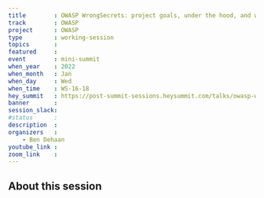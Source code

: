 ```yaml
---
title        : OWASP WrongSecrets: project goals, under the hood, and where do we go from here?
track        : OWASP
project      : OWASP
type         : working-session
topics       :
featured     :
event        : mini-summit
when_year    : 2022
when_month   : Jan
when_day     : Wed
when_time    : WS-16-18
hey_summit   : https://post-summit-sessions.heysummit.com/talks/owasp-wrongsecrets-project-goals-under-the-hood-and-where-do-we-go-from-here/
banner       : 
session_slack:
#status      : 
description  :
organizers   :
    - Ben Dehaan       
youtube_link : 
zoom_link    : 
---
```


## About this session

